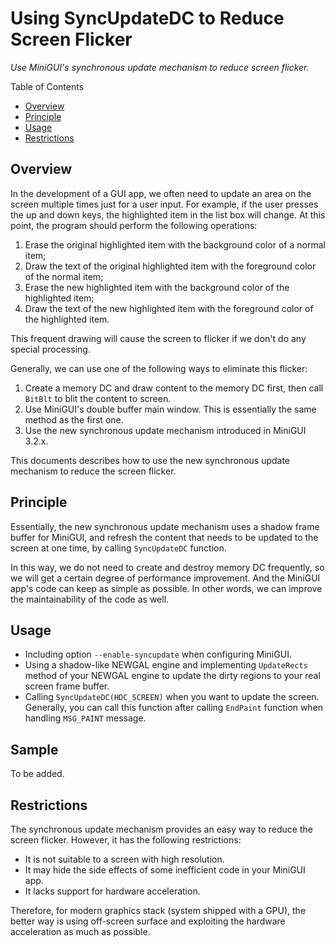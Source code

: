 # Using SyncUpdateDC to Reduce Screen Flicker

_Use MiniGUI's synchronous update mechanism to reduce screen flicker._

Table of Contents

- [Overview](#overview)
- [Principle](#principle)
- [Usage](#usage)
- [Restrictions](#restrictions)

## Overview

In the development of a GUI app, we often need to update an area on the
screen multiple times just for a user input. For example, if the user
presses the up and down keys, the highlighted item in the list box will
change. At this point, the program should perform the following operations:

1. Erase the original highlighted item with the background color of
   a normal item;
1. Draw the text of the original highlighted item with the foreground
   color of the normal item;
1. Erase the new highlighted item with the background color of the
   highlighted item;
1. Draw the text of the new highlighted item with the foreground color
   of the highlighted item.

This frequent drawing will cause the screen to flicker if we don't do
any special processing.

Generally, we can use one of the following ways to eliminate this flicker:

1. Create a memory DC and draw content to the memory DC first, then
   call `BitBlt` to blit the content to screen.
1. Use MiniGUI's double buffer main window. This is essentially the
   same method as the first one.
1. Use the new synchronous update mechanism introduced in MiniGUI 3.2.x.

This documents describes how to use the new synchronous update mechanism
to reduce the screen flicker.

## Principle

Essentially, the new synchronous update mechanism uses a shadow frame
buffer for MiniGUI, and refresh the content that needs to be updated to
the screen at one time, by calling `SyncUpdateDC` function.

In this way, we do not need to create and destroy memory DC frequently,
so we will get a certain degree of performance improvement.
And the MiniGUI app's code can keep as simple as possible.
In other words, we can improve the maintainability of the code as well.

## Usage

- Including option `--enable-syncupdate` when configuring MiniGUI.
- Using a shadow-like NEWGAL engine and implementing `UpdateRects` method
  of your NEWGAL engine to update the dirty regions to your real
  screen frame buffer.
- Calling `SyncUpdateDC(HDC_SCREEN)` when you want to update the
  screen. Generally, you can call this function after calling `EndPaint`
  function when handling `MSG_PAINT` message.

## Sample

To be added.

## Restrictions

The synchronous update mechanism provides an easy way to reduce
the screen flicker. However, it has the following restrictions:

- It is not suitable to a screen with high resolution.
- It may hide the side effects of some inefficient code in
  your MiniGUI app.
- It lacks support for hardware acceleration.

Therefore, for modern graphics stack (system shipped with a GPU),
the better way is using off-screen surface and exploiting the
hardware acceleration as much as possible.

